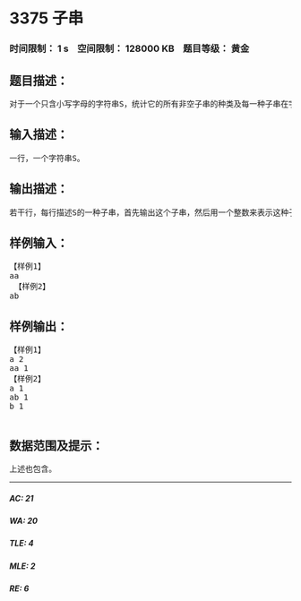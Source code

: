 # 3375 子串   
### 时间限制： 1 s&nbsp;&nbsp;&nbsp;&nbsp;空间限制： 128000 KB&nbsp;&nbsp;&nbsp;&nbsp;题目等级： 黄金  
## 题目描述：  

<pre>
对于一个只含小写字母的字符串S，统计它的所有非空子串的种类及每一种子串在字符串S的所有子串中出现了多少次。
</pre>
  
  
## 输入描述：  

<pre>
一行，一个字符串S。
</pre>
  
  
## 输出描述：  

<pre>
若干行，每行描述S的一种子串，首先输出这个子串，然后用一个整数来表示这种子串在字符串S的所有子串中出现了多少次。所有子串按字典序排序。输入数据保证输出时的字串种类数目不超过10,000个。
</pre>
  
  
## 样例输入：  

<pre>
【样例1】
aa
 【样例2】 
ab
</pre>
  
  
## 样例输出：  

<pre>
【样例1】
a 2
aa 1
【样例2】
a 1  
ab 1  
b 1
 
</pre>
  
  
## 数据范围及提示：  

<pre>
上述也包含。
</pre>
  
  
***  

##### AC: 21  
##### WA: 20  
##### TLE: 4  
##### MLE: 2  
##### RE: 6  
